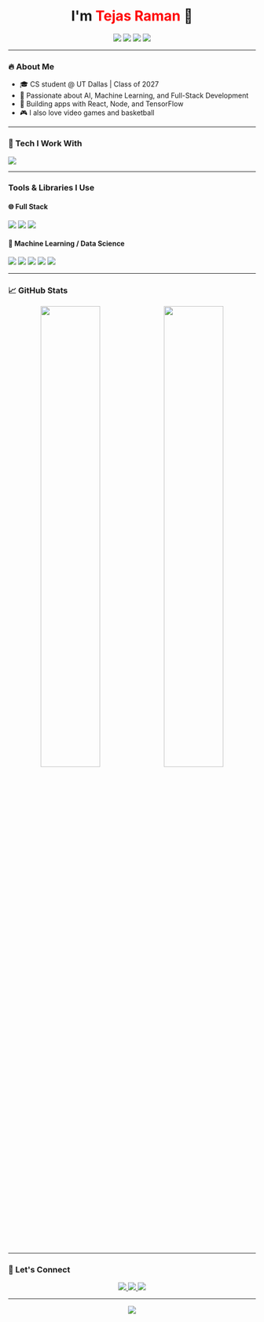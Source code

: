 <h1 align="center">I'm <span style="color:red;">Tejas Raman</span> 👋</h1>

<p align="center">
  <img src="https://img.shields.io/badge/Code-C++-red?style=for-the-badge&logo=cpp" />
  <img src="https://img.shields.io/badge/Code-C%23-red?style=for-the-badge&logo=csharp" />
  <img src="https://img.shields.io/badge/Code-Java-red?style=for-the-badge&logo=java" />
  <img src="https://img.shields.io/badge/Code-Python-red?style=for-the-badge&logo=python" />
</p>

---

### 🔥 About Me

- 🎓 CS student @ UT Dallas | Class of 2027
- 🧠 Passionate about AI, Machine Learning, and Full-Stack Development  
- 🔨 Building apps with React, Node, and TensorFlow  
- 🎮 I also love video games and basketball

---

### 🧰 Tech I Work With

<img src="https://skillicons.dev/icons?i=js,ts,react,nextjs,nodejs,express,mongodb,python,java,cpp,git,figma,vscode&theme=light" />

---

### Tools & Libraries I Use

#### 🌐 Full Stack
<p>
  <img src="https://img.shields.io/badge/Node.js-blue?style=for-the-badge&logo=node.js&logoColor=white" />
  <img src="https://img.shields.io/badge/Express.js-blue?style=for-the-badge&logo=express&logoColor=white" />
  <img src="https://img.shields.io/badge/React-blue?style=for-the-badge&logo=react&logoColor=white" />
</p>

#### 🤖 Machine Learning / Data Science
<p>
  <img src="https://img.shields.io/badge/Scikit--Learn-red?style=for-the-badge&logo=scikit-learn&logoColor=white" />
  <img src="https://img.shields.io/badge/TensorFlow-red?style=for-the-badge&logo=tensorflow&logoColor=white" />
  <img src="https://img.shields.io/badge/Pandas-red?style=for-the-badge&logo=pandas&logoColor=white" />
  <img src="https://img.shields.io/badge/NumPy-red?style=for-the-badge&logo=numpy&logoColor=white" />
  <img src="https://img.shields.io/badge/Matplotlib-red?style=for-the-badge&logo=python&logoColor=white" />
</p>

---

### 📈 GitHub Stats

<p align="center">
  <img src="https://github-readme-stats.vercel.app/api?username=traman2&show_icons=true&theme=radical&icon_color=ff0000" width="49%" />
  <img src="https://github-readme-streak-stats.herokuapp.com?user=traman2&theme=radical&ring=ff0000&fire=ff0000&currStreakLabel=ffffff" width="49%" />
</p>

---

### 💬 Let's Connect

<p align="center">
  <a href="https://www.linkedin.com/in/tejas-raman-1a892b255/" target="_blank">
    <img src="https://img.shields.io/badge/LinkedIn-red?style=for-the-badge&logo=linkedin&logoColor=white" />
  </a>
  <a href="mailto:tejassraman@example.com">
    <img src="https://img.shields.io/badge/Email-red?style=for-the-badge&logo=gmail&logoColor=white" />
  </a>
  <a href="https://tejasraman.com" target="_blank">
    <img src="https://img.shields.io/badge/Portfolio-red?style=for-the-badge&logo=firefox&logoColor=white" />
  </a>
</p>

---

<p align="center">
  <img src="https://capsule-render.vercel.app/api?type=waving&color=ff0000&height=120&section=footer&text=Thanks%20for%20visiting!&fontColor=ffffff&fontSize=24" />
</p>
